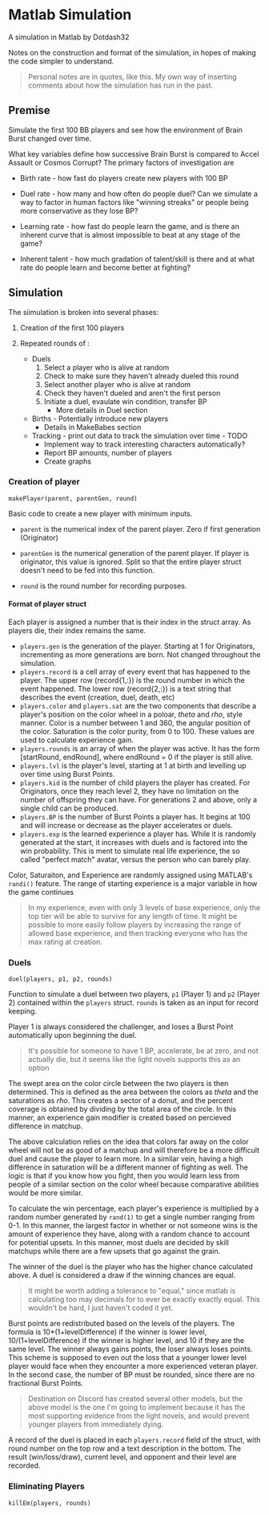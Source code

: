 # Matlab Simulation

A simulation in Matlab by Dotdash32

Notes on the construction and format of the simulation, in hopes of making the code simpler to understand.  
> Personal notes are in quotes, like this. 
> My own way of inserting comments about how the simulation has run in the past.

## Premise

Simulate the first 100 BB players and see how the environment of Brain Burst changed over time.

What key variables define how successive Brain Burst is compared to Accel Assault or Cosmos Corrupt?  The primary factors of investigation are

* Birth rate - how fast do players create new players with 100 BP

* Duel rate - how many and how often do people duel?  Can we simulate a way to factor in human factors like "winning streaks" or people being more conservative as they lose BP?

* Learning rate - how fast do people learn the game, and is there an inherent curve that is almost impossible to beat at any stage of the game?

* Inherent talent - how much gradation of talent/skill is there and at what rate do people learn and become better at fighting?


## Simulation

The siimulation is broken into several  phases:

1. Creation of the first 100 players

2. Repeated rounds of :

    * Duels  
        1. Select a player who is alive at random
        2. Check to make sure they haven't already dueled this round
        3. Select another player who is alive at random
        4. Check they haven't dueled and aren't the first person
        5. Initiate a duel, evaulate win condition, transfer BP
            *  More details in Duel section 
    * Births - Potentially introduce new players
        * Details in MakeBabes section
    * Tracking - print out data to track the simulation over time - TODO
        * Implement way to track interesting characters automatically?
        * Report BP amounts, number of players
        * Create graphs


### Creation of player  
`makePlayer(parent, parentGen, round)`

Basic code to create a new player with minimum inputs.

* `parent` is the numerical index of the parent player.  Zero if first generation (Originator)

* `parentGen` is the numerical generation of the parent player.  If player is originator, this value is ignored.  Split so that the entire player struct doesn't need to be fed into this function.

* `round` is the round number for recording purposes.

#### Format of player struct
Each player is assigned a number that is their index in the struct array.  As players die, their index remains the same.
* `players.gen` is the generation of the player.  Starting at 1 for Originators, incrementing as more generations are born.  Not changed throughout the simulation.
* `players.record` is a cell array of every event that has happened to the player.  The upper row (record{1,:}) is the round number in which the event happened.  The lower row (record{2,:}) is a text string that describes the event (creation, duel, death, etc)
* `players.color` and `players.sat` are the two components that describe a player's position on the color wheel in a poloar, *theta* and *rho*, style manner.  Color is a number between 1 and 360, the angular position of the color.  Saturation is the color purity, from 0 to 100.  These values are used to calculate experience gain.
* `players.rounds` is an array of when the player was active.  It has the form [startRound, endRound], where endRound = 0 if the player is still alive.
* `players.lvl` is the player's level, starting at 1 at birth and levelling up over time using Burst Points.
* `players.kid` is the number of child players the player has created.  For Originators, once they reach level 2, they have no limitation on the number of offspring they can have.  For generations 2 and above, only a single child can be produced.
* `players.BP` is the number of Burst Points a player has.  It begins at 100 and will increase or decrease as the player accelerates or duels.
* `players.exp` is the learned experience a player has.  While it is randomly generated at the start, it increases with duels and is factored into the win probability.  This is ment to simulate real life experience, the so called "perfect match" avatar, versus the person who can barely play.

Color, Saturaiton, and Experience are randomly assigned using MATLAB's `randi()` feature.  The range of starting experience is a major variable in how the game continues   
> In my experience, even with only 3 levels of base experience, only the top tier will be able to survive for any length of time.  It might be possible to more easily follow players by increasing the range of allowed base experience, and then tracking everyone who has the max rating at creation.

### Duels 
`duel(players, p1, p2, rounds)`

Function to simulate a duel between two players, `p1` (Player 1) and `p2` (Player 2) contained within the `players` struct.  `rounds` is taken as an input for record keeping.

Player 1 is always considered the challenger, and loses a Burst Point automatically upon beginning the duel.

>It's possible for someone to have 1 BP, accelerate, be at zero, and not actually die, but it seems like the light novels supports this as an option

The swept area on the color circle between the two players is then determined.  This is defined as the area between the colors as *theta* and the saturations as *rho*.  This creates a sector of a donut, and the percent coverage is obtained by dividing by the total area of the circle.  In this manner, an experience gain modifier is created based on percieved difference in matchup.

The above calculation relies on the idea that colors far away on the color wheel will not be as good of a matchup and will therefore be a more difficult duel and cause the player to learn more.  In a similar vein, having a high difference in saturation will be a different manner of fighting as well.  The logic is that if you know how you fight, then you would learn less from people of a similar section on the color wheel because comparative abilities would be more similar.

To calculate the win percentage, each player's experience is multiplied by a random number generated by `rand(1)` to get a single number ranging from 0-1.  In this manner, the largest factor in whether or not someone wins is the amount of experience they have, along with a random chance to account for potential upsets.  In this manner, most duels are decided by skill matchups while there are a few upsets that go against the grain.  

The winner of the duel is the player who has the higher chance calculated above.  A duel is considered a draw if the winning chances are equal.

> It might be worth adding a tolerance to "equal," since matlab is calculating too may decimals for to ever be exactly exactly equal.  This wouldn't be hard, I just haven't coded it yet.

Burst points are redistributed based on the levels of the players.  The formula is 10*(1+levelDifference) if the winner is lower level, 10/(1+levelDifference) if the winner is higher level, and 10 if they are the same level.  The winner always gains points, the loser always loses points.  This scheme is supposed to even out the loss that a younger lower level player would face when they encounter a more experienced veteran player.  In the second case, the number of BP must be rounded, since there are no fractional Burst Points.

>Destination on Discord has created several other models, but the above model is the one I'm going to implement because it has the most supporting evidence from the light novels, and would prevent younger players from immediately dying.

A record of the duel is placed in each `players.record` field of the struct, with round number on the top row and a text description in the bottom.  The result (win/loss/draw), current level, and opponent and their level are recorded.

### Eliminating Players
`killEm(players, rounds)`